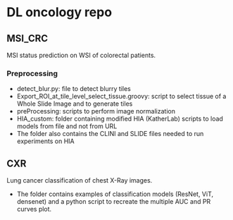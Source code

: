 # DL oncology repo

## MSI_CRC
MSI status prediction on WSI of colorectal patients.

### Preprocessing
- detect_blur.py: file to detect blurry tiles
- Export_ROI_at_tile_level_select_tissue.groovy: script to select tissue of a Whole Slide Image and to generate tiles
- preProcessing: scripts to perform image normalization
- HIA_custom: folder containing modified HIA (KatherLab) scripts to load models from file and not from URL
- The folder also contains the CLINI and SLIDE files needed to run experiments on HIA

## CXR
Lung cancer classification of chest X-Ray images.
- The folder contains examples of classification models (ResNet, ViT, densenet) and a python script to recreate the multiple AUC and PR curves plot.

